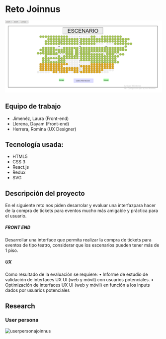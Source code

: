 # **Reto Joinnus**

![Reto](joinnuss.png)

## Equipo de trabajo

+ Jimenéz, Laura (Front-end)
+ Llerena, Dayam (Front-end)
+ Herrera, Romina  (UX Designer)


## Tecnología usada:

- HTML5
- CSS 3
- React.js
- Redux
- SVG

## **Descripción del proyecto**
En el siguiente reto nos piden desarrolar y evaluar una interfazpara hacer de la compra de tickets para eventos mucho más amigable y práctica para el usuario.

##### FRONT END 
Desarrollar una interface que permita realizar la compra de tickets para eventos de tipo teatro, considerar que los escenarios pueden tener más de 1 piso. 

##### UX
Como resultado de la evaluación se requiere:
• Informe de estudio de validación de interfaces UX UI (web y móvil) con usuarios potenciales. 
• Optimización de interfaces UX UI (web y móvil) en función a los inputs dados por usuarios potenciales


## **Research**

### User persona
![userpersonajoinnus](https://user-images.githubusercontent.com/32309909/38176133-18eef1c4-35af-11e8-9ae7-4f782831c7a1.png)
